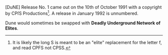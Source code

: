 [DuNE] Release No. 1 came out on the 10th of October 1991 with a copyright by CPſS Productions[^1]. 
A release in January 1992 is unnumbered.

Dune would sometimes be swapped with **Deadly Underground Network of Elites**.

[^1]: It is likely the long S is meant to be an "elite" replacement for the letter f, and read CPFS not CPSS.